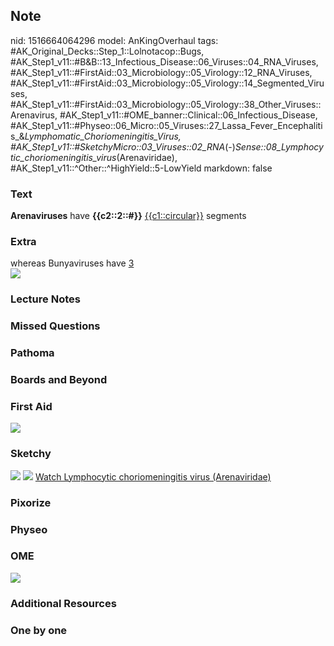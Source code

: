 ## Note
nid: 1516664064296
model: AnKingOverhaul
tags: #AK_Original_Decks::Step_1::Lolnotacop::Bugs, #AK_Step1_v11::#B&B::13_Infectious_Disease::06_Viruses::04_RNA_Viruses, #AK_Step1_v11::#FirstAid::03_Microbiology::05_Virology::12_RNA_Viruses, #AK_Step1_v11::#FirstAid::03_Microbiology::05_Virology::14_Segmented_Viruses, #AK_Step1_v11::#FirstAid::03_Microbiology::05_Virology::38_Other_Viruses::Arenavirus, #AK_Step1_v11::#OME_banner::Clinical::06_Infectious_Disease, #AK_Step1_v11::#Physeo::06_Micro::05_Viruses::27_Lassa_Fever_Encephalitis_&_Lymphomatic_Choriomeningitis_Virus, #AK_Step1_v11::#SketchyMicro::03_Viruses::02_RNA_(-)_Sense::08_Lymphocytic_choriomeningitis_virus_(Arenaviridae), #AK_Step1_v11::^Other::^HighYield::5-LowYield
markdown: false

### Text
<b>Arenaviruses</b> have <b>{{c2::2::#}}</b>
<u>{{c1::circular}}</u> segments

### Extra
<div>
  whereas Bunyaviruses have <u>3</u>
</div><img src="paste-4179003179485.jpg">

### Lecture Notes


### Missed Questions


### Pathoma


### Boards and Beyond


### First Aid
<img src="paste-71322226917379.jpg">

### Sketchy
<img src="paste-57745835294723.jpg"> <img src=
"paste-d5247b3af9f0650374af3614baf2c4798ffa27cc.png"> <a href=
"https://dashboard.sketchy.com/study/medical/courses/medical-microbiology/units/medical-microbiology-viruses/videos/medical-microbiology-viruses-rna-viruses-negative-sense-lymphocytic-choriomeningitis-virus-arenaviridae?utm_source=anki&utm_medium=partnership&utm_campaign=february_update&utm_content=medical">
Watch Lymphocytic choriomeningitis virus (Arenaviridae)</a>

### Pixorize


### Physeo


### OME
<div class="ome-widget">
  <a href=
  "https://onlinemeded.org/spa/infectious-disease?ref=anki"><img src="_OME_AnkiFlashcards_Topic_5.png"></a>
</div>

### Additional Resources


### One by one

